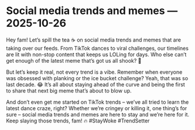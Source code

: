 # Social media trends and memes — 2025-10-26

Hey fam! Let’s spill the tea ☕ on social media trends and memes that are taking over our feeds. From TikTok dances to viral challenges, our timelines are lit with non-stop content that keeps us LOLing for days. Who else can’t get enough of the latest meme that’s got us all shook? 🤣 

But let’s keep it real, not every trend is a vibe. Remember when everyone was obsessed with planking or the ice bucket challenge? Yeah, that was so last decade. 😂 It’s all about staying ahead of the curve and being the first to share that next big meme that’s about to blow up. 

And don’t even get me started on TikTok trends – we’ve all tried to learn the latest dance craze, right? Whether we’re cringey or killing it, one thing’s for sure – social media trends and memes are here to stay and we’re here for it. Keep slaying those trends, fam! 🔥 #StayWoke #TrendSetter